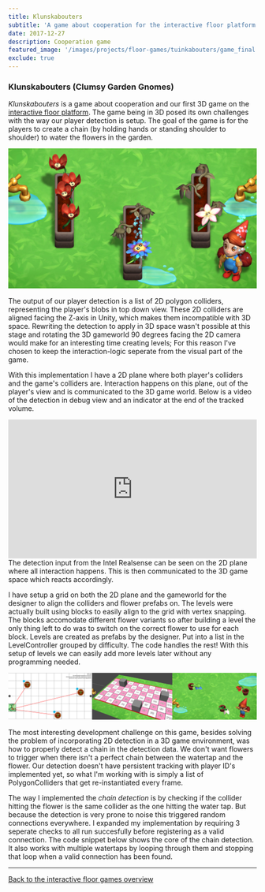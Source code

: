 ```yaml
---
title: Klunskabouters
subtitle: 'A game about cooperation for the interactive floor platform'
date: 2017-12-27
description: Cooperation game
featured_image: '/images/projects/floor-games/tuinkabouters/game_final.jpg'
exclude: true
---
```


### Klunskabouters (Clumsy Garden Gnomes)
_Klunskabouters_ is a game about cooperation and our first 3D game on the [interactive floor platform](/project/interactive-floor-project). The game being in 3D posed its own challenges with the way our player detection is setup. 
The goal of the game is for the players to create a chain (by holding hands or standing shoulder to shoulder) to water the flowers in the garden.

![](/images/projects/floor-games/tuinkabouters/game_final.jpg)

The output of our player detection is a list of 2D polygon colliders, representing the player's blobs in top down view. These 2D colliders are aligned facing the Z-axis in Unity, which makes them incompatible with 3D space.
Rewriting the detection to apply in 3D space wasn't possible at this stage and rotating the 3D gameworld 90 degrees facing the 2D camera would make for an interesting time creating levels; For this reason I've chosen to keep the interaction-logic seperate from the visual part of the game. 

With this implementation I have a 2D plane where both player's colliders and the game's colliders are. Interaction happens on this plane, out of the player's view and is communicated to the 3D game world.
Below is a video of the detection in debug view and an indicator at the end of the tracked volume.
<div style="width:100%;height:0px;position:relative;padding-bottom:56.000%;"><iframe src="https://streamable.com/e/tiev3w" frameborder="0" width="100%" height="100%" allowfullscreen style="width:100%;height:100%;position:absolute;left:0px;top:0px;overflow:hidden;"></iframe></div>
The detection input from the Intel Realsense can be seen on the 2D plane where all interaction happens. This is then communicated to the 3D game space which reacts accordingly.

I have setup a grid on both the 2D plane and the gameworld for the designer to align the colliders and flower prefabs on. The levels were actually built using blocks to easily align to the grid with vertex snapping.
The blocks accomodate different flower variants so after building a level the only thing left to do was to switch on the correct flower to use for each block.
Levels are created as prefabs by the designer. Put into a list in the LevelController grouped by difficulty. The code handles the rest! With this setup of levels we can easily add more levels later without any programming needed.

![](/images/projects/floor-games/tuinkabouters/design_to_game.png)

The most interesting development challenge on this game, besides solving the problem of incorporating 2D detection in a 3D game environment, was how to properly detect a chain in the detection data.
We don't want flowers to trigger when there isn't a perfect chain between the watertap and the flower. Our detection doesn't have persistent tracking with player ID's implemented yet, so what I'm working with is simply a list of PolygonColliders that get re-instantiated every frame.  

The way I implemented the _chain detection_ is by checking if the collider hitting the flower is the same collider as the one hitting the water tap. But because the detection is very prone to noise this triggered random connections everywhere.
I expanded my implementation by requiring 3 seperate checks to all run succesfully before registering as a valid connection.
The code snippet below shows the core of the chain detection. It also works with multiple watertaps by looping through them and stopping that loop when a valid connection has been found.
<script src="https://gist.github.com/Rynji/c20d5b88cbfe35ec32914e15823ce831.js" type="text/javascript"></script>

----

[Back to the interactive floor games overview](/project/interactive-floor-games)



